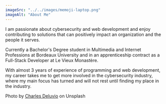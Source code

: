 ```yaml
---
imageSrc: "../../images/memoji-laptop.png"
imageAlt: "About Me"
---
```


I am passionate about cybersecurity and web development and enjoy contributing to solutions that can positively impact an organization and the people it serves.

Currently a Bachelor's Degree student in Multimedia and Internet Professions at Bordeaux University and in an apprenticeship contract as a Full-Stack Developer at Le Vieux Monastère.

With almost 3 years of experience of programming and web development, my career takes me to get more involved in the cybersecurity industry, where my main focus has turned and will not rest until finding my place in the industry.


Photo by <a href="https://unsplash.com/@charlesdeluvio?utm_source=unsplash&utm_medium=referral&utm_content=creditCopyText" target="_blank" rel="nofollow noopener noreferrer" aria-label="External Link"><u>Charles Deluvio</u></a> on Unsplash
